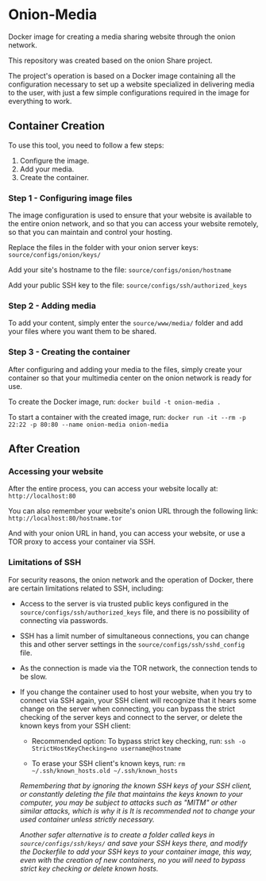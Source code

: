 # Onion-Media

Docker image for creating a media sharing website through the onion network.

This repository was created based on the onion Share project.

The project's operation is based on a Docker image containing all the configuration necessary to set up a website specialized in delivering media to the user, with just a few simple configurations required in the image for everything to work.

## Container Creation

To use this tool, you need to follow a few steps:

1. Configure the image.
2. Add your media.
3. Create the container.

### Step 1 - Configuring image files

The image configuration is used to ensure that your website is available to the entire onion network, and so that you can access your website remotely, so that you can maintain and control your hosting.

Replace the files in the folder with your onion server keys:
`source/configs/onion/keys/`

Add your site's hostname to the file:
`source/configs/onion/hostname`

Add your public SSH key to the file:
`source/configs/ssh/authorized_keys`

### Step 2 - Adding media

To add your content, simply enter the `source/www/media/` folder and add your files where you want them to be shared.

### Step 3 - Creating the container

After configuring and adding your media to the files, simply create your container so that your multimedia center on the onion network is ready for use.

To create the Docker image, run:
`docker build -t onion-media .`

To start a container with the created image, run:
`docker run -it --rm -p 22:22 -p 80:80 --name onion-media onion-media`

## After Creation

### Accessing your website

After the entire process, you can access your website locally at:
`http://localhost:80`

You can also remember your website's onion URL through the following link:
`http://localhost:80/hostname.tor`

And with your onion URL in hand, you can access your website, or use a TOR proxy to access your container via SSH.

### Limitations of SSH

For security reasons, the onion network and the operation of Docker, there are certain limitations related to SSH, including:

- Access to the server is via trusted public keys configured in the `source/configs/ssh/authorized_keys` file, and there is no possibility of connecting via passwords.

- SSH has a limit number of simultaneous connections, you can change this and other server settings in the `source/configs/ssh/sshd_config` file.

- As the connection is made via the TOR network, the connection tends to be slow.

- If you change the container used to host your website, when you try to connect via SSH again, your SSH client will recognize that it hears some change on the server when connecting, you can bypass the strict checking of the server keys and connect to the server, or delete the known keys from your SSH client:

    - Recommended option: To bypass strict key checking, run:
    `ssh -o StrictHostKeyChecking=no username@hostname`

    - To erase your SSH client's known keys, run:
    `rm ~/.ssh/known_hosts.old ~/.ssh/known_hosts`

    _Remembering that by ignoring the known SSH keys of your SSH client, or constantly deleting the file that maintains the keys known to your computer, you may be subject to attacks such as "MITM" or other similar attacks, which is why it is It is recommended not to change your used container unless strictly necessary._

    _Another safer alternative is to create a folder called keys in `source/configs/ssh/keys/` and save your SSH keys there, and modify the Dockerfile to add your SSH keys to your container image, this way, even with the creation of new containers, no you will need to bypass strict key checking or delete known hosts._
